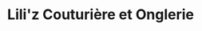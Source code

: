 ---
title: "Lili'z Couturière et Onglerie"
url: /epernon/liliz-couturiere-et-onglerie/
shop: beauté
---